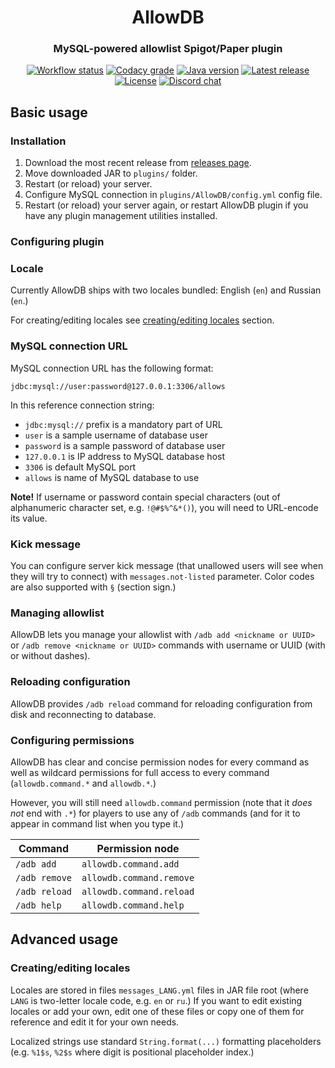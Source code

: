 <h1 align="center">AllowDB</h1>
<h3 align="center">MySQL-powered allowlist Spigot/Paper plugin</h3>
<p align="center">
  <a href="https://github.com/alteamc/allowdb/actions/workflows/test_on_pr.yml"><img alt="Workflow status" src="https://img.shields.io/github/workflow/status/alteamc/minequery/Go/master"></a>
  <a href="https://app.codacy.com/gh/alteamc/allowdb"><img alt="Codacy grade" src="https://img.shields.io/codacy/grade/1e7879f7f9c84e9bbd384d2cf045c2b0"></a>
  <a href="https://github.com/alteamc/allowdb"><img alt="Java version" src="https://img.shields.io/badge/java-17-critical"></a>
  <a href="https://github.com/alteamc/allowdb/releases/latest"><img alt="Latest release" src="https://img.shields.io/github/v/release/alteamc/allowdb"></a>
  <a href="https://github.com/alteamc/allowdb/blob/master/LICENSE"><img alt="License" src="https://img.shields.io/github/license/alteamc/allowdb"></a>
  <a href="https://discord.gg/9ruheUG3Wg"><img alt="Discord chat" src="https://img.shields.io/discord/929337829610369095"></a>
</p>

## Basic usage

### Installation

1. Download the most recent release from [releases page](https://github.com/alteamc/allowdb/releases).
2. Move downloaded JAR to `plugins/` folder.
3. Restart (or reload) your server.
4. Configure MySQL connection in `plugins/AllowDB/config.yml` config file.
5. Restart (or reload) your server again, or restart AllowDB plugin if you have any plugin management utilities
   installed.

### Configuring plugin

### Locale

Currently AllowDB ships with two locales bundled: English (`en`) and Russian (`en`.)

For creating/editing locales see [creating/editing locales](#creatingediting-locales) section.

### MySQL connection URL

MySQL connection URL has the following format:

```
jdbc:mysql://user:password@127.0.0.1:3306/allows
```

In this reference connection string:

* `jdbc:mysql://` prefix is a mandatory part of URL
* `user` is a sample username of database user
* `password` is a sample password of database user
* `127.0.0.1` is IP address to MySQL database host
* `3306` is default MySQL port
* `allows` is name of MySQL database to use

**Note!** If username or password contain special characters (out of alphanumeric character set, e.g. `!@#$%^&*()`), you
will need to URL-encode its value.

### Kick message

You can configure server kick message (that unallowed users will see when they will try to connect) with
`messages.not-listed` parameter. Color codes are also supported with `§` (section sign.)

### Managing allowlist

AllowDB lets you manage your allowlist with `/adb add <nickname or UUID>` or `/adb remove <nickname or UUID>` commands
with username or UUID (with or without dashes).

### Reloading configuration

AllowDB provides `/adb reload` command for reloading configuration from disk and reconnecting to database.

### Configuring permissions

AllowDB has clear and concise permission nodes for every command as well as wildcard permissions for full access to
every command (`allowdb.command.*` and `allowdb.*`.)

However, you will still need `allowdb.command` permission (note that it *does not* end with `.*`) for players to use any
of `/adb` commands (and for it to appear in command list when you type it.)

| Command       | Permission node          |
|---------------|--------------------------|
| `/adb add`    | `allowdb.command.add`    |
| `/adb remove` | `allowdb.command.remove` |
| `/adb reload` | `allowdb.command.reload` |
| `/adb help`   | `allowdb.command.help`   |

## Advanced usage

### Creating/editing locales

Locales are stored in files `messages_LANG.yml` files in JAR file root (where `LANG` is two-letter locale code,
e.g. `en` or `ru`.) If you want to edit existing locales or add your own, edit one of these files or copy one of them
for reference and edit it for your own needs.

Localized strings use standard `String.format(...)` formatting placeholders (e.g. `%1$s`, `%2$s` where digit is
positional placeholder index.)